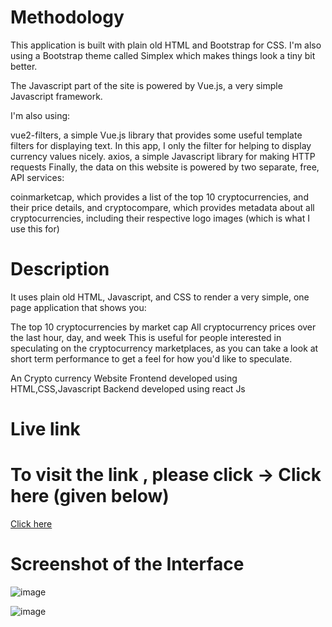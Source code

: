 # Methodology
This application is built with plain old HTML and Bootstrap for CSS. I'm also using a Bootstrap theme called Simplex which makes things look a tiny bit better.

The Javascript part of the site is powered by Vue.js, a very simple Javascript framework.

I'm also using:

vue2-filters, a simple Vue.js library that provides some useful template filters for displaying text. In this app, I only the filter for helping to display currency values nicely.
axios, a simple Javascript library for making HTTP requests
Finally, the data on this website is powered by two separate, free, API services:

coinmarketcap, which provides a list of the top 10 cryptocurrencies, and their price details, and
cryptocompare, which provides metadata about all cryptocurrencies, including their respective logo images (which is what I use this for)

# Description

It uses plain old HTML, Javascript, and CSS to render a very simple, one page application that shows you:

The top 10 cryptocurrencies by market cap
All cryptocurrency prices over the last hour, day, and week
This is useful for people interested in speculating on the cryptocurrency marketplaces, as you can take a look at short term performance to get a feel for how you'd like to speculate.

An Crypto currency Website 
Frontend developed using HTML,CSS,Javascript
Backend developed using react Js

# Live link

# To visit the link , please click -> Click here (given below)
<a href="https://romantic-turing-f6ce49.netlify.app/">Click here</a>

# Screenshot of the Interface
![image](https://user-images.githubusercontent.com/56764514/208246245-754a749a-9b5f-4617-9952-5aa237bda92a.png)

![image](https://user-images.githubusercontent.com/56764514/208246264-e200a0f2-5b27-4dc1-8b09-fae95deb9d2b.png)




